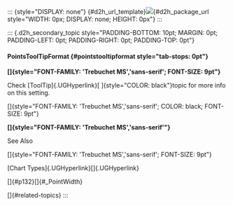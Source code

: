 ::: {style="DISPLAY: none"}
[](ms-xhelp:///?Id=d2h_url_template){#d2h_url_template}![](!package_url!){#d2h_package_url style="WIDTH: 0px; DISPLAY: none; HEIGHT: 0px"}
:::

::: {.d2h_secondary_topic style="PADDING-BOTTOM: 10pt; MARGIN: 0pt; PADDING-LEFT: 0pt; PADDING-RIGHT: 0pt; PADDING-TOP: 0pt"}
#### PointsToolTipFormat {#pointstooltipformat style="tab-stops: 0pt"}

**[]{style="FONT-FAMILY: 'Trebuchet MS','sans-serif'; FONT-SIZE: 9pt"}** 

Check [ToolTip]{.UGHyperlink}[ ]{style="COLOR: black"}topic for more info on this setting.

[]{style="FONT-FAMILY: 'Trebuchet MS','sans-serif'; COLOR: black; FONT-SIZE: 9pt"} 

**[]{style="FONT-FAMILY: 'Trebuchet MS','sans-serif'"}** 

See Also

[]{style="FONT-FAMILY: 'Trebuchet MS','sans-serif'; FONT-SIZE: 9pt"} 

[Chart Types]{.UGHyperlink}[]{.UGHyperlink}

[]{#p132}[]{#_PointWidth} 

[]{#related-topics}
:::
